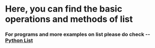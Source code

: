 <h1> Here, you can find the basic operations and methods of list </h1>
<h3> For programs and more examples on list please do check -- <a href="https://github.com/codeasarjun/coding_practice/tree/main/inPython/list_Array_problems">Python List</h3>

